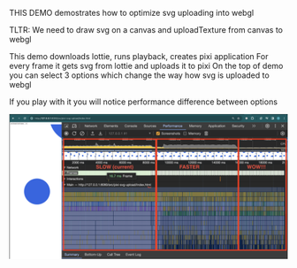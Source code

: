 THIS DEMO demostrates how to optimize svg uploading into webgl

TLTR: We need to draw svg on a canvas and uploadTexture from canvas to webgl


This demo downloads lottie, runs playback, creates pixi application
For every frame it gets svg from lottie and uploads it to pixi
On the top of demo you can select 3 options which change the way how svg is uploaded to webgl

If you play with it you will notice performance difference between options

![image](./flamechart.png)

